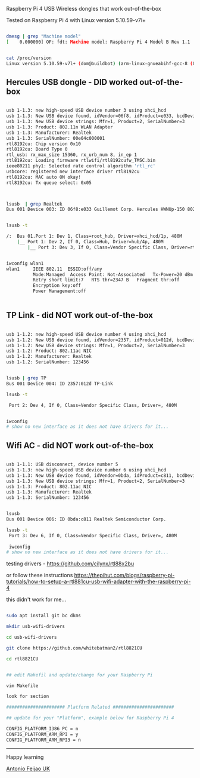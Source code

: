 Raspberry Pi 4 USB Wireless dongles that work out-of-the-box

Tested on Raspberry Pi 4 with Linux version 5.10.59-v7l+

```bash

dmesg | grep "Machine model"
[    0.000000] OF: fdt: Machine model: Raspberry Pi 4 Model B Rev 1.1


cat /proc/version
Linux version 5.10.59-v7l+ (dom@buildbot) (arm-linux-gnueabihf-gcc-8 (Ubuntu/Linaro 8.4.0-3ubuntu1) 8.4.0, GNU ld (GNU Binutils for Ubuntu) 2.34) #1447 SMP Thu Aug 19 12:25:41 BST 2021

```


## Hercules USB dongle - DID worked out-of-the-box




```bash

usb 1-1.3: new high-speed USB device number 3 using xhci_hcd
usb 1-1.3: New USB device found, idVendor=06f8, idProduct=e033, bcdDevice= 2.00
usb 1-1.3: New USB device strings: Mfr=1, Product=2, SerialNumber=3
usb 1-1.3: Product: 802.11n WLAN Adapter
usb 1-1.3: Manufacturer: Realtek
usb 1-1.3: SerialNumber: 00e04c000001
rtl8192cu: Chip version 0x10
rtl8192cu: Board Type 0
rtl_usb: rx_max_size 15360, rx_urb_num 8, in_ep 1
rtl8192cu: Loading firmware rtlwifi/rtl8192cufw_TMSC.bin
ieee80211 phy1: Selected rate control algorithm 'rtl_rc'
usbcore: registered new interface driver rtl8192cu
rtl8192cu: MAC auto ON okay!
rtl8192cu: Tx queue select: 0x05



lsusb  | grep Realtek
Bus 001 Device 003: ID 06f8:e033 Guillemot Corp. Hercules HWNUp-150 802.11n Wireless N Pico [Realtek RTL8188CUS]


lsusb -t

/:  Bus 01.Port 1: Dev 1, Class=root_hub, Driver=xhci_hcd/1p, 480M
    |__ Port 1: Dev 2, If 0, Class=Hub, Driver=hub/4p, 480M
        |__ Port 3: Dev 3, If 0, Class=Vendor Specific Class, Driver=rtl8192cu, 480M


iwconfig wlan1
wlan1     IEEE 802.11  ESSID:off/any
          Mode:Managed  Access Point: Not-Associated   Tx-Power=20 dBm
          Retry short limit:7   RTS thr=2347 B   Fragment thr:off
          Encryption key:off
          Power Management:off
          
```


## TP Link - did NOT work out-of-the-box 

```bash

usb 1-1.2: new high-speed USB device number 4 using xhci_hcd
usb 1-1.2: New USB device found, idVendor=2357, idProduct=012d, bcdDevice= 2.10
usb 1-1.2: New USB device strings: Mfr=1, Product=2, SerialNumber=3
usb 1-1.2: Product: 802.11ac NIC
usb 1-1.2: Manufacturer: Realtek
usb 1-1.2: SerialNumber: 123456


lsusb | grep TP
Bus 001 Device 004: ID 2357:012d TP-Link

lsusb -t

 Port 2: Dev 4, If 0, Class=Vendor Specific Class, Driver=, 480M


iwconfig
# show no new interface as it does not have drivers for it...

```

## Wifi AC - did NOT work out-of-the-box


```bash

usb 1-1.1: USB disconnect, device number 5
usb 1-1.3: new high-speed USB device number 6 using xhci_hcd
usb 1-1.3: New USB device found, idVendor=0bda, idProduct=c811, bcdDevice= 2.00
usb 1-1.3: New USB device strings: Mfr=1, Product=2, SerialNumber=3
usb 1-1.3: Product: 802.11ac NIC
usb 1-1.3: Manufacturer: Realtek
usb 1-1.3: SerialNumber: 123456


lsusb
Bus 001 Device 006: ID 0bda:c811 Realtek Semiconductor Corp.

lsusb -t
 Port 3: Dev 6, If 0, Class=Vendor Specific Class, Driver=, 480M
 
 iwconfig
# show no new interface as it does not have drivers for it...

```


testing drivers - <https://github.com/cilynx/rtl88x2bu>

or follow these instructions <https://thepihut.com/blogs/raspberry-pi-tutorials/how-to-setup-a-rtl881cu-usb-wifi-adapter-with-the-raspberry-pi-4>

this didn't work for me...

```bash

sudo apt install git bc dkms

mkdir usb-wifi-drivers

cd usb-wifi-drivers

git clone https://github.com/whitebatman2/rtl8821CU

cd rtl8821CU


## edit Makefil and update/change for your Raspberry Pi

vim Makefile

look for section 

###################### Platform Related #######################

## update for your "Platform", example below for Raspberry Pi 4

CONFIG_PLATFORM_I386_PC = n
CONFIG_PLATFORM_ARM_RPI = y
CONFIG_PLATFORM_ARM_RPI3 = n
```

---

Happy learning

[Antonio Feijao UK](https://antonio.cloud)
